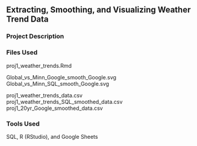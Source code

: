 ## Extracting, Smoothing, and Visualizing Weather Trend Data

### Project Description

### Files Used

proj1_weather_trends.Rmd

Global_vs_Minn_Google_smooth_Google.svg   
Global_vs_Minn_SQL_smooth_Google.svg    

proj1_weather_trends_data.csv    
proj1_weather_trends_SQL_smoothed_data.csv   
proj1_20yr_Google_smoothed_data.csv   



### Tools Used
SQL, R (RStudio), and Google Sheets